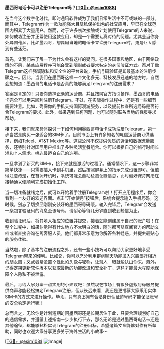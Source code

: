 **墨西哥电话卡可以注册Telegram吗？[[TG💪+ @esim1088](https://t.me/s/esim1088)]**

在当今这个数字化时代，即时通讯软件成为了我们日常生活中不可或缺的一部分。而其中，Telegram作为一款功能强大且隐私保护出色的社交应用，早已在全球范围内积累了大量用户。然而，对于许多初次接触或计划使用Telegram的人来说，如何成功注册并正常使用这款应用，却是一个需要认真对待的问题。尤其是当你身处异国他乡，比如墨西哥，想要用当地的电话卡来注册Telegram时，更是让人感到有些迷茫。

首先，让我们来了解一下为什么会有这样的疑问。在很多国家和地区，由于网络政策的不同，某些应用程序可能会受到限制或者要求特定的身份验证方式。而对于像Telegram这样强调隐私和安全性的平台来说，手机号码验证是其最基本的注册步骤之一。因此，当我们在墨西哥这样一个文化多元、科技发展迅速的地方时，自然会想知道：墨西哥的电话卡是否真的能够满足Telegram的注册需求？

答案是肯定的！只要你选择正确的运营商，并且按照官方指引操作，墨西哥的电话卡完全可以用来顺利注册Telegram。不过，在实际操作过程中，还是有一些细节需要注意。比如，确保你的手机支持国际漫游服务，以及提前检查所选号码是否符合Telegram的要求。此外，如果遇到任何问题，也可以随时联系当地的客服寻求帮助。

接下来，我们就来具体探讨一下如何利用墨西哥电话卡成功注册Telegram。第一步当然是购买一张适合的SIM卡了。目前市面上有许多知名的电信运营商可供选择，例如Telcel、AT&T Mexico等。这些公司不仅提供优质的通话和数据流量服务，还特别针对国际用户推出了多种灵活套餐组合。你可以根据自己的旅行时间长短和个人需求，挑选最适合自己的选项。

一旦拿到了新买的SIM卡，接下来就是激活的过程了。通常情况下，这一步骤非常简单快捷——只需要插入卡到手机里，然后按照屏幕上的指示完成设置即可。但值得注意的是，在首次开机时，系统可能会自动检测位置信息，此时最好保持网络连接畅通以便顺利完成初始化工作。

当一切准备就绪之后，就可以开始着手注册Telegram啦！打开应用程序后，你会看到一个友好的欢迎界面。点击“开始使用”按钮后，系统会提示输入手机号码。这时候，别忘了切换至刚刚安装好的墨西哥号码哦。输入完毕后，Telegram会发送一条包含验证码的消息至该号码，请耐心等待几分钟直到收到短信为止。

收到验证码后，将其填入相应的位置并提交，接着就能创建属于自己的账户啦！在整个过程中，如果你觉得有什么地方不太明白的话，随时都可以查阅官方的帮助文档或者直接咨询在线客服人员。他们都非常乐意为你解答各种疑惑，并提供最贴心的服务体验。

当然啦，除了基本的注册流程之外，还有一些小技巧可以帮助大家更好地享受Telegram带来的便利。比如说，你可以充分利用群组聊天功能加入兴趣爱好相近的朋友圈；又或者是设置个性化的头像与昵称，让别人一眼就能认出你来。另外，记得定期更新软件版本以获取最新的功能改进和安全补丁，这样才能最大程度地保障个人隐私不被泄露。

最后，再给大家分享一点实用的小建议吧：虽然现在市场上有很多虚拟号码服务提供商声称能轻松搞定Telegram注册，但从长远来看，我还是更推荐大家采用实体SIM卡的方式来进行操作。毕竟，只有真正拥有合法身份认证的号码才能保证账号的安全稳定运行嘛！

总而言之，无论你是计划短期访问墨西哥还是长期居住于此，只要合理规划好自己的通信需求，并遵循上述指南一步步执行下去，那么无论是通过墨西哥电话卡还是其他途径，都能够轻松实现Telegram的注册目标。希望这篇文章能够对你有所帮助，同时也欢迎大家分享更多关于海外生活的小故事～ 

[[TG💪+ @esim1088](https://t.me/s/esim1088) ![Image](https://i.postimg.cc/4NQfJmqS/Snipaste-2025-05-13-00-14-12.png)]